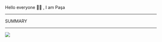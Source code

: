 Hello everyone 👋🏻 , I am Paşa

<hr width="500"/>

<p font="bold">SUMMARY</p>

<hr  width="500"/>

<div display="flex";justifyContent="center">

![](https://github-readme-streak-stats.herokuapp.com/?user=pasaismihan&theme=dracula&hide_border=true)<br/>


</div>
